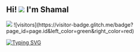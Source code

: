## Hi! <img src="https://raw.githubusercontent.com/MartinHeinz/MartinHeinz/master/wave.gif"> I'm Shamal 

<img src="https://github-readme-stats.vercel.app/api?username=ShamalShaikh&&show_icons=true&title_color=ffffff&icon_color=bb2acf&text_color=daf7dc&bg_color=151515">
![visitors](https://visitor-badge.glitch.me/badge?page_id=page.id&left_color=green&right_color=red)

[![Typing SVG](https://readme-typing-svg.herokuapp.com/?lines=First+line+of+text;Second+line+of+text)](https://git.io/typing-svg)
